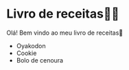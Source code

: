 # Livro de receitas:man_cook:

Olá! Bem vindo ao meu livro de receitas:wave:

- Oyakodon 
- Cookie
- Bolo de cenoura